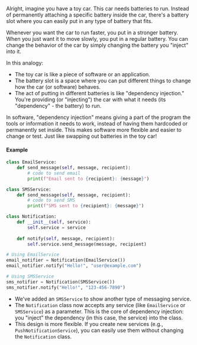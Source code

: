 Alright, imagine you have a toy car. This car needs batteries to run. Instead of permanently attaching a specific battery inside the car, there's a battery slot where you can easily put in any type of battery that fits.

Whenever you want the car to run faster, you put in a stronger battery. When you just want it to move slowly, you put in a regular battery. You can change the behavior of the car by simply changing the battery you "inject" into it.

In this analogy:
- The toy car is like a piece of software or an application.
- The battery slot is a space where you can put different things to change how the car (or software) behaves.
- The act of putting in different batteries is like "dependency injection." You're providing (or "injecting") the car with what it needs (its "dependency" - the battery) to run.

In software, "dependency injection" means giving a part of the program the tools or information it needs to work, instead of having them hardcoded or permanently set inside. This makes software more flexible and easier to change or test. Just like swapping out batteries in the toy car!

#### Example
```python
class EmailService:
    def send_message(self, message, recipient):
        # code to send email
        print(f"Email sent to {recipient}: {message}")

class SMSService:
    def send_message(self, message, recipient):
        # code to send SMS
        print(f"SMS sent to {recipient}: {message}")

class Notification:
    def __init__(self, service):
        self.service = service
    
    def notify(self, message, recipient):
        self.service.send_message(message, recipient)

# Using EmailService
email_notifier = Notification(EmailService())
email_notifier.notify("Hello!", "user@example.com")

# Using SMSService
sms_notifier = Notification(SMSService())
sms_notifier.notify("Hello!", "123-456-7890")
```

- We've added an `SMSService` to show another type of messaging service.
- The `Notification` class now accepts any service (like `EmailService` or `SMSService`) as a parameter. This is the core of dependency injection: you "inject" the dependency (in this case, the service) into the class.
- This design is more flexible. If you create new services (e.g., `PushNotificationService`), you can easily use them without changing the `Notification` class.